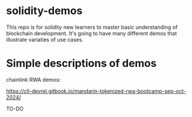 # solidity-demos

This repo is for solidity new learners to master basic understanding of blockchain development. It's going to have many different demos that illustrate variaties of use cases.

# Simple descriptions of demos

chainlink RWA demos:

https://cll-devrel.gitbook.io/mandarin-tokenized-rwa-bootcamp-sep-oct-2024/


TO-DO